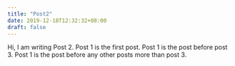```yaml
---
title: "Post2"
date: 2019-12-18T12:32:32+08:00
draft: false
---
```

Hi, I am writing Post 2.
Post 1 is the first post.
Post 1 is the post before post 3.
Post 1 is the post before any other posts more than post 3.


